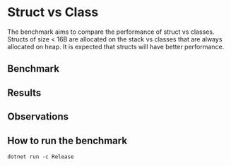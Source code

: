 # Struct vs Class

The benchmark aims to compare the performance of struct vs classes. Structs of size < 16B are allocated on the stack vs classes that are always allocated on heap. It is expected that structs will have better performance. 

## Benchmark


## Results


## Observations


## How to run the benchmark
```shell
dotnet run -c Release
```

